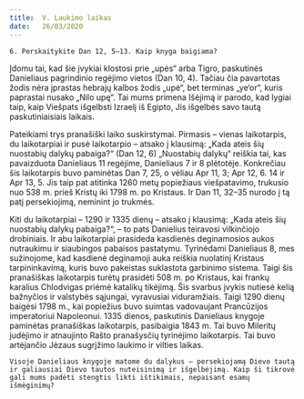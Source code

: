 ```yaml
---
title:  V. Laukimo laikas
date:   26/03/2020
---
```


`6. Perskaitykite Dan 12, 5–13. Kaip knyga baigiama?`
														
Įdomu tai, kad šie įvykiai klostosi prie „upės“ arba Tigro, paskutinės Danieliaus pagrindinio regėjimo vietos (Dan 10, 4). Tačiau čia pavartotas žodis nėra įprastas hebrajų kalbos žodis „upė“, bet terminas „ye‘or“, kuris paprastai nusako „Nilo upę“. Tai mums primena Išėjimą ir parodo, kad lygiai taip, kaip Viešpats išgelbsti Izraelį iš Egipto, Jis išgelbės savo tautą paskutiniaisiais laikais.

Pateikiami trys pranašiški laiko suskirstymai. Pirmasis – vienas laikotarpis, du laikotarpiai ir pusė laikotarpio – atsako į klausimą: „Kada ateis šių nuostabių dalykų pabaiga?“ (Dan 12, 6) „Nuostabių dalykų“ reiškia tai, kas pavaizduota Danieliaus 11 regėjime, Danieliaus 7 ir 8 plėtotėje. Konkrečiau šis laikotarpis buvo paminėtas Dan 7, 25, o vėliau Apr 11, 3; Apr 12, 6. 14 ir Apr 13, 5. Jis taip pat atitinka 1260 metų popiežiaus viešpatavimo, trukusio nuo 538 m. prieš Kristų iki 1798 m. po Kristaus. Ir Dan 11, 32–35 nurodo į tą patį persekiojimą, neminint jo trukmės.

Kiti du laikotarpiai – 1290 ir 1335 dienų – atsako į klausimą: „Kada ateis šių nuostabių dalykų pabaiga?“, – to pats Danielius teiravosi vilkinčiojo drobiniais. Ir abu laikotarpiai prasideda kasdienės deginamosios aukos nutraukimu ir siaubingos pabaisos pastatymu. Tyrinėdami Danieliaus 8, mes sužinojome, kad kasdienė deginamoji auka reiškia nuolatinį Kristaus tarpininkavimą, kuris buvo pakeistas suklastota garbinimo sistema. Taigi šis pranašiškas laikotarpis turėtų prasidėti 508 m. po Kristaus, kai frankų karalius Chlodvigas priėmė katalikų tikėjimą. Šis svarbus įvykis nutiesė kelią bažnyčios ir valstybės sąjungai, vyravusiai viduramžiais. Taigi 1290 dienų baigėsi 1798 m., kai popiežius buvo suimtas vadovaujant Prancūzijos imperatoriui Napoleonui. 1335 dienos, paskutinis Danieliaus knygoje paminėtas pranašiškas laikotarpis, pasibaigia 1843 m. Tai buvo Mileritų judėjimo ir atnaujinto Rašto pranašysčių tyrinėjimo laikotarpis. Tai buvo artėjančio Jėzaus sugrįžimo laukimo ir vilties laikas.

`Visoje Danieliaus knygoje matome du dalykus – persekiojamą Dievo tautą ir galiausiai Dievo tautos nuteisinimą ir išgelbėjimą. Kaip ši tikrovė gali mums padėti stengtis likti ištikimais, nepaisant esamų išmėginimų?`
